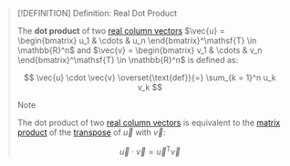 >[!DEFINITION] Definition: Real Dot Product
>
>The **dot product** of two [real column vectors](Real%20Vector.md) $\vec{u} = \begin{bmatrix} u_1 & \cdots & u_n \end{bmatrix}^\mathsf{T} \in \mathbb{R}^n$ and $\vec{v} = \begin{bmatrix} v_1 & \cdots & v_n \end{bmatrix}^\mathsf{T} \in \mathbb{R}^n$ is defined as:
>
>$$
>\vec{u} \cdot \vec{v} \overset{\text{def}}{=} \sum_{k = 1}^n u_k v_k
>$$
>
>>[!NOTE]
>>
>>The dot product of two [real column vectors](Real%20Vector.md) is equivalent to the [matrix product](../../Matrix%20Operations/Matrix%20Product.md) of the [transpose](../../Matrix%20Operations/Matrix%20Transposition.md) of $\vec{u}$ with $\vec{v}$:
>>
>>$$
>>\vec{u} \cdot \vec{v} = \vec{u}^\mathsf{T} \vec{v}
>>$$
>>
>
